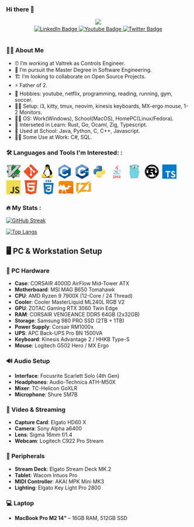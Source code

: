 ### Hi there 👋

<!--
**sergiogallegos/sergiogallegos** is a ✨ _special_ ✨ repository because its `README.md` (this file) appears on your GitHub profile.
-->

<!-- GifIconProgrammer -->
<div id="header" align="center">
  <img src="https://media.giphy.com/media/5eLDrEaRGHegx2FeF2/giphy.gif" width="100"/>
</div>

<!-- SocialMedia -->
<div id="badges" align="center">
  <a href="https://www.linkedin.com/in/sergio-gallegos-24271a66/">
    <img src="https://img.shields.io/badge/LinkedIn-blue?style=for-the-badge&logo=linkedin&logoColor=white" alt="LinkedIn Badge"/>
  </a>
  <a href="https://www.youtube.com/channel/UCOVoUxvP6oOJqPIfm0_n6Sg">
    <img src="https://img.shields.io/badge/YouTube-red?style=for-the-badge&logo=youtube&logoColor=white" alt="Youtube Badge"/>
  </a>
  <a href="https://twitter.com/SergioGallegosH">
    <img src="https://img.shields.io/badge/Twitter-blue?style=for-the-badge&logo=twitter&logoColor=white" alt="Twitter Badge"/>
  </a>
</div>

<div id="badges" align="center">
     <!-- Counters -->
    <img src="https://komarev.com/ghpvc/?username=sergiogallegos&style=flat-square&color=blue" alt=""/>
</div>

### :man_technologist: About Me

- ⏰ I’m working at Valtrek as Controls Engineer.
- 🌱 I’m pursuit the Master Degree in Software Engineering. 
- 🏗️ I’m looking to collaborate on Open Source Projects.
- ⚡ Father of 2.
- 🛝 Hobbies: youtube, netflix, programming, reading, running, gym, soccer.
- 👨‍💻 Setup: i3, kitty, tmux, neovim, kinesis keyboards, MX-ergo mouse, 1-2 Monitors.
- 👨‍💻 OS: Work(Windows), School(MacOS), HomePC(Linux/Fedora).
- 🦀 Interseted in Learn: Rust, Go, Ocaml, Zig, Typescript.
- 🏫 Used at School: Java, Python, C, C++, Javascript.
- 👨‍💼 Some Use at Work: C#, SQL.


### :hammer_and_wrench: Languages and Tools I'm Interested: :
<!-- Icons -->
<div>
  <img src="https://github.com/devicons/devicon/blob/master/icons/vim/vim-original.svg" title="vim" alt="vim" width="40" height="40"/>&nbsp;
  <img src="https://github.com/devicons/devicon/blob/master/icons/git/git-original.svg" title="Git" **alt="Git" width="40" height="40"/>
  <img src="https://github.com/devicons/devicon/blob/master/icons/linux/linux-original.svg" title="linux" alt="linux" width="40" height="40"/>&nbsp;
  <img src="https://github.com/devicons/devicon/blob/master/icons/c/c-original.svg"  title="C" alt="C" width="40" height="40"/>&nbsp;
  <img src="https://github.com/devicons/devicon/blob/master/icons/cplusplus/cplusplus-original.svg"  title="C++" alt="C++" width="40" height="40"/>&nbsp;
  <img src="https://github.com/devicons/devicon/blob/master/icons/python/python-original.svg" title="Python" alt="Python" width="40" height="40"/>&nbsp;
  <img src="https://github.com/devicons/devicon/blob/master/icons/java/java-original-wordmark.svg" title="Java" alt="Java" width="40" height="40"/>&nbsp;
  <img src="https://github.com/devicons/devicon/blob/master/icons/go/go-original.svg" title="go" alt="go" width="40" height="40"/>&nbsp;
  <img src="https://github.com/devicons/devicon/blob/master/icons/rust/rust-original.svg" title="Rust" alt="Rust" width="40" height="40"/>&nbsp;
  <img src="https://github.com/devicons/devicon/blob/master/icons/typescript/typescript-original.svg" title="TypeScript" alt="TypeScript" width="40" height="40" />&nbsp;
  <img src="https://github.com/devicons/devicon/blob/master/icons/javascript/javascript-original.svg" title="JavaScript" alt="JavaScript" width="40" height="40"/>&nbsp;
  <img src="https://github.com/devicons/devicon/blob/master/icons/html5/html5-original.svg" title="HTML5" alt="HTML" width="40" height="40"/>&nbsp;
  <img src="https://github.com/devicons/devicon/blob/master/icons/css3/css3-plain-wordmark.svg"  title="CSS3" alt="CSS" width="40" height="40"/>&nbsp;
  <img src="https://github.com/devicons/devicon/blob/master/icons/ocaml/ocaml-original.svg"  title="Ocaml" alt="OCAML" width="40" height="40"/>&nbsp;
  <img src="https://github.com/devicons/devicon/blob/master/icons/zig/zig-original.svg"  title="Zig" alt="ZIG" width="40" height="40"/>&nbsp;
  
</div>


### :fire: My Stats :

[![GitHub Streak](https://github-readme-streak-stats.herokuapp.com?user=sergiogallegos&theme=tokyonight&hide_border=true&date_format=M%20j%5B%2C%20Y%5D)](https://git.io/streak-stats)

[![Top Langs](https://github-readme-stats.vercel.app/api/top-langs/?username=sergiogallegos&layout=compact&theme=tokyonight&hide_border=true)](https://github.com/anuraghazra/github-readme-stats)


## 🖥️ PC & Workstation Setup

### 🔧 PC Hardware
- **Case**: CORSAIR 4000D AirFlow Mid-Tower ATX  
- **Motherboard**: MSI MAG B650 Tomahawk  
- **CPU**: AMD Ryzen 9 7900X (12-Core / 24 Thread)  
- **Cooler**: Cooler MasterLiquid ML240L RGB V2  
- **GPU**: ZOTAC Gaming RTX 3060 Twin Edge  
- **RAM**: CORSAIR VENGEANCE DDR5 64GB (2x32GB)  
- **Storage**: Samsung 980 PRO SSD (2TB + 1TB)  
- **Power Supply**: Corsair RM1000x  
- **UPS**: APC Back-UPS Pro BN 1500VA  
- **Keyboard**: Kinesis Advantage 2 / HHKB Type-S  
- **Mouse**: Logitech G502 Hero / MX Ergo  

### 🔊 Audio Setup
- **Interface**: Focusrite Scarlett Solo (4th Gen)  
- **Headphones**: Audio-Technica ATH-M50X  
- **Mixer**: TC-Helicon GoXLR  
- **Microphone**: Shure SM7B  

### 🎥 Video & Streaming
- **Capture Card**: Elgato HD60 X  
- **Camera**: Sony Alpha a6400  
- **Lens**: Sigma 16mm f/1.4  
- **Webcam**: Logitech C922 Pro Stream  

### 🧩 Peripherals
- **Stream Deck**: Elgato Stream Deck MK.2  
- **Tablet**: Wacom Intuos Pro  
- **MIDI Controller**: AKAI MPK Mini MK3  
- **Lighting**: Elgato Key Light Pro 2800  

### 💻 Laptop
- **MacBook Pro M2 14”** – 16GB RAM, 512GB SSD
